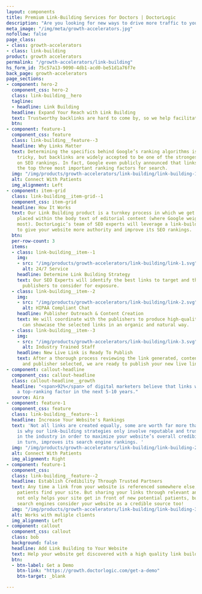```yaml
---
layout: components
title: Premium Link-Building Services for Doctors | DoctorLogic
description: "Are you looking for new ways to drive more traffic to your site? Improve your website's visibility and SEO by incorporating a premium link-building strategy with DoctorLogic."
meta_image: "/img/meta/growth-accelerators.jpg"
nofollow: false
page_class:
- class: growth-accelerators
- class: link-building
product: growth accelerators
permalink: "/growth-accelerators/link-building"
hs_form_id: 75c57a13-9090-4db1-acd0-be51d1a76f7e
back_page: growth-accelerators
page_sections:
- component: hero-2
  component_css: hero-2
  class: link-building__hero
  tagline:
  - headline: Link Building
  headline: Expand Your Reach with Link Building
  text: Trustworthy backlinks are hard to come by, so we help facilitate the process.
  btn: 
- component: feature-1
  component_css: feature
  class: link-building__feature--3
  headline: Why Links Matter
  text: Determining the specifics behind Google’s ranking algorithms is always extremely
    tricky, but backlinks are widely accepted to be one of the strongest influences
    on SEO rankings. In fact, Google even publicly announced that links are among
    the top three most important ranking factors for search.
  img: "/img/products/growth-accelerators/link-building/link-building-1.png"
  alt: Connect With Patients
  img_alignment: Left
- component: item-grid
  class: link-building__item-grid--1
  component_css: item-grid
  headline: How It Works
  text: Our Link Building product is a turnkey process in which we get your links
    placed within the body text of editorial content (where Google weighs them the
    most). DoctorLogic’s team of SEO experts will leverage a link-building strategy
    to give your website more authority and improve its SEO rankings.
  btn: 
  per-row-count: 3
  items:
  - class: link-building__item--1
    img:
    - src: "/img/products/growth-accelerators/link-building/link-1.svg"
      alt: 24/7 Service
    headline: Determine Link Building Strategy
    text: Our SEO Experts will identify the best links to target and the recommended
      publishers to consider for exposure.
  - class: link-building__item--2
    img:
    - src: "/img/products/growth-accelerators/link-building/link-2.svg"
      alt: HIPAA Compliant Chat
    headline: Publisher Outreach & Content Creation
    text: We will coordinate with the publishers to produce high-quality content that
      can showcase the selected links in an organic and natural way.
  - class: link-building__item--3
    img:
    - src: "/img/products/growth-accelerators/link-building/link-3.svg"
      alt: Industry Trained Staff
    headline: New Live Link is Ready To Publish
    text: After a thorough process reviewing the link generated, content written,
      and publisher selected, we are ready to publish your new live link!
- component: callout-headline
  component_css: callout-headline
  class: callout-headline__growth
  headline: "<span>92%</span> of digital marketers believe that links will still be
    a top-ranking factor in the next 5-10 years."
  source: Aira
- component: feature-1
  component_css: feature
  class: link-building__feature--1
  headline: Increase Your Website's Rankings
  text: 'Not all links are created equally, some are worth far more than others. This
    is why our link-building strategies only involve reputable and trusted publishers
    in the industry in order to maximize your website’s overall credibility which,
    in turn, improves its search engine rankings. '
  img: "/img/products/growth-accelerators/link-building/link-building-2.png"
  alt: Connect With Patients
  img_alignment: Right
- component: feature-1
  component_css: 
  class: link-building__feature--2
  headline: Establish Credibility Through Trusted Partners
  text: Any time a link from your website is referenced somewhere else, it helps potential
    patients find your site. But sharing your links through relevant and trusted sources
    not only helps your site get in front of new potential patients, but it also helps
    search engines consider your website as a credible source too!
  img: "/img/products/growth-accelerators/link-building/link-building-3.png"
  alt: Works with muliple clients
  img_alignment: Left
- component: callout
  component_css: callout
  class: bob
  background: false
  headline: Add Link Building to Your Website
  text: Help your website get discovered with a high quality link building strategy.
  btn:
  - btn-label: Get a Demo
    btn-link: "https://growth.doctorlogic.com/get-a-demo"
    btn-target: _blank

---
```

